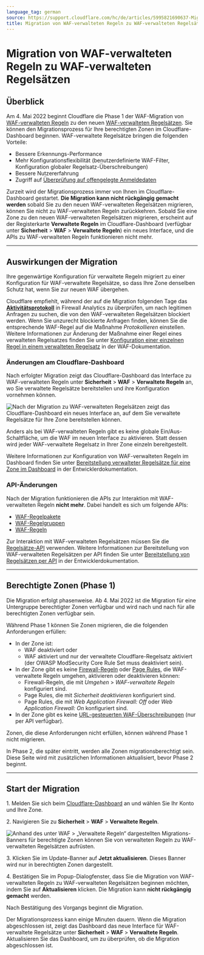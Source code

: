 ```yaml
---
language_tag: german
source: https://support.cloudflare.com/hc/de/articles/5995821690637-Migration-von-WAF-verwalteten-Regeln-zu-WAF-verwalteten-Regels%C3%A4tzen
title: Migration von WAF-verwalteten Regeln zu WAF-verwalteten Regelsätzen 
---
```


# Migration von WAF-verwalteten Regeln zu WAF-verwalteten Regelsätzen 



## Überblick

Am 4. Mai 2022 beginnt Cloudflare die Phase 1 der WAF-Migration von [WAF-verwalteten Regeln](https://support.cloudflare.com/hc/articles/200172016) zu den neuen [WAF-verwalteten Regelsätzen](https://developers.cloudflare.com/waf/managed-rulesets/). Sie können den Migrationsprozess für Ihre berechtigten Zonen im Cloudflare-Dashboard beginnen. WAF-verwaltete Regelsätze bringen die folgenden Vorteile:

-   Bessere Erkennungs-Performance
-   Mehr Konfigurationsflexibilität (benutzerdefinierte WAF-Filter, Konfiguration globaler Regelsatz-Überschreibungen)
-   Bessere Nutzererfahrung
-   Zugriff auf [Überprüfung auf offengelegte Anmeldedaten](https://developers.cloudflare.com/waf/managed-rulesets/exposed-credentials-check/)

Zurzeit wird der Migrationsprozess immer von Ihnen im Cloudflare-Dashboard gestartet. **Die Migration kann nicht rückgängig gemacht werden** sobald Sie zu den neuen WAF-verwalteten Regelsätzen migrieren, können Sie nicht zu WAF-verwalteten Regeln zurückkehren. Sobald Sie eine Zone zu den neuen WAF-verwalteten Regelsätzen migrieren, erscheint auf der Registerkarte **Verwaltete Regeln** im Cloudflare-Dashboard (verfügbar unter **Sicherheit** > **WAF** > **Verwaltete Regeln**) ein neues Interface, und die APIs zu WAF-verwalteten Regeln funktionieren nicht mehr.

___

## Auswirkungen der Migration

Ihre gegenwärtige Konfiguration für verwaltete Regeln migriert zu einer Konfiguration für WAF-verwaltete Regelsätze, so dass Ihre Zone denselben Schutz hat, wenn Sie zur neuen WAF übergehen.

Cloudflare empfiehlt, während der auf die Migration folgenden Tage das [**Aktivitätsprotokoll**](https://developers.cloudflare.com/waf/analytics/paid-plans/#activity-log) in Firewall Analytics zu überprüfen, um nach legitimen Anfragen zu suchen, die von den WAF-verwalteten Regelsätzen blockiert werden. Wenn Sie unzurecht blockierte Anfragen finden, können Sie die entsprechende WAF-Regel auf die Maßnahme _Protokollieren_ einstellen. Weitere Informationen zur Änderung der Maßnahme einer Regel eines verwalteten Regelsatzes finden Sie unter [Konfiguration einer einzelnen Regel in einem verwalteten Regelsatz](https://developers.cloudflare.com/waf/managed-rulesets/deploy-zone-dashboard/#configure-a-single-rule-in-a-managed-ruleset) in der WAF-Dokumentation.

### Änderungen am Cloudflare-Dashboard

Nach erfolgter Migration zeigt das Cloudflare-Dashboard das Interface zu WAF-verwalteten Regeln unter **Sicherheit** > **WAF** > **Verwaltete Regeln** an, wo Sie verwaltete Regelsätze bereitstellen und ihre Konfiguration vornehmen können.

![Nach der Migration zu WAF-verwalteten Regelsätzen zeigt das Cloudflare-Dashboard ein neues Interface an, auf dem Sie verwaltete Regelsätze für Ihre Zone bereitstellen können.](/support/static/waf-migration-dashboard-differences.png)

Anders als bei WAF-verwalteten Regeln gibt es keine globale Ein/Aus-Schaltfläche, um die WAF im neuen Interface zu aktivieren. Statt dessen wird jeder WAF-verwaltete Regelsatz in Ihrer Zone einzeln bereitgestellt.

Weitere Informationen zur Konfiguration von WAF-verwalteten Regeln im Dashboard finden Sie unter [Bereitstellung verwalteter Regelsätze für eine Zone im Dashboard](https://developers.cloudflare.com/waf/managed-rulesets/deploy-zone-dashboard/) in der Entwicklerdokumentation.

### API-Änderungen

Nach der Migration funktionieren die APIs zur Interaktion mit WAF-verwalteten Regeln **nicht mehr**. Dabei handelt es sich um folgende APIs:

-   [WAF-Regelpakete](https://api.cloudflare.com/#waf-rule-packages-properties)
-   [WAF-Regelgruppen](https://api.cloudflare.com/#waf-rule-groups-properties)
-   [WAF-Regeln](https://api.cloudflare.com/#waf-rules-properties)

Zur Interaktion mit WAF-verwalteten Regelsätzen müssen Sie die [Regelsätze-API](https://developers.cloudflare.com/ruleset-engine/managed-rulesets/) verwenden. Weitere Informationen zur Bereitstellung von WAF-verwalteten Regelsätzen per API finden Sie unter [Bereitstellung von Regelsätzen per API](https://developers.cloudflare.com/waf/managed-rulesets/deploy-api/) in der Entwicklerdokumentation.

___

## Berechtigte Zonen (Phase 1)

Die Migration erfolgt phasenweise. Ab 4. Mai 2022 ist die Migration für eine Untergruppe berechtigter Zonen verfügbar und wird nach und nach für alle berechtigten Zonen verfügbar sein.

Während Phase 1 können Sie Zonen migrieren, die die folgenden Anforderungen erfüllen:

-   In der Zone ist:
    -   WAF deaktiviert oder
    -   WAF aktiviert und nur der verwaltete Cloudflare-Regelsatz aktiviert (der OWASP ModSecurity Core Rule Set muss deaktiviert sein).
-   In der Zone gibt es keine [Firewall-Regeln](https://developers.cloudflare.com/firewall/cf-dashboard/) oder [Page Rules](https://support.cloudflare.com/hc/articles/218411427), die WAF-verwaltete Regeln umgehen, aktivieren oder deaktivieren können:
    -   Firewall-Regeln, die mit _Umgehen_ > _WAF-verwaltete Regeln_ konfiguriert sind.
    -   Page Rules, die mit _Sicherheit deaktivieren_ konfiguriert sind.
    -   Page Rules, die mit _Web Application Firewall: Off_ oder _Web Application Firewall: On_ konfiguriert sind.
-   In der Zone gibt es keine [URL-gesteuerten WAF-Überschreibungen](https://api.cloudflare.com/#waf-overrides-properties) (nur per API verfügbar).

Zonen, die diese Anforderungen nicht erfüllen, können während Phase 1 nicht migrieren.

In Phase 2, die später eintritt, werden alle Zonen migrationsberechtigt sein. Diese Seite wird mit zusätzlichen Informationen aktualisiert, bevor Phase 2 beginnt.

___

## Start der Migration

1\. Melden Sie sich beim [Cloudflare-Dashboard](https://dash.cloudflare.com/) an und wählen Sie Ihr Konto und Ihre Zone.

2\. Navigieren Sie zu **Sicherheit** > **WAF** > **Verwaltete Regeln**.

![Anhand des unter WAF > „Verwaltete Regeln“ dargestellten Migrations-Banners für berechtigte Zonen können Sie von verwalteten Regeln zu WAF-verwalteten Regelsätzen aufrüsten.](/support/static/waf-migration-banner.png)

3\. Klicken Sie im Update-Banner auf **Jetzt aktualisieren**. Dieses Banner wird nur in berechtigten Zonen dargestellt.

4\. Bestätigen Sie im Popup-Dialogfenster, dass Sie die Migration von WAF-verwalteten Regeln zu WAF-verwalteten Regelsätzen beginnen möchten, indem Sie auf **Aktualisieren** klicken. Die Migration kann **nicht rückgängig gemacht** werden.

Nach Bestätigung des Vorgangs beginnt die Migration.

Der Migrationsprozess kann einige Minuten dauern. Wenn die Migration abgeschlossen ist, zeigt das Dashboard das neue Interface für WAF-verwaltete Regelsätze unter **Sicherheit** > **WAF** > **Verwaltete Regeln**. Aktualisieren Sie das Dashboard, um zu überprüfen, ob die Migration abgeschlossen ist.
